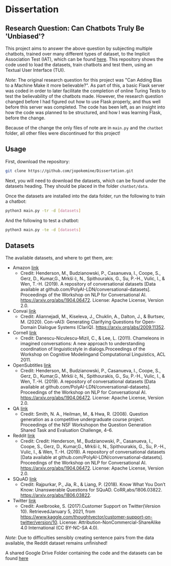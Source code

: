 # Dissertation

## Research Question: Can Chatbots Truly Be 'Unbiased'?

This project aims to answer the above question by subjecting multiple chatbots, trained over many different types of dataset, to the Implicit Association Test (IAT), which can be found [here](https://implicit.harvard.edu/implicit/). This repository shows the code used to load the datasets, train chatbots and test them, using an Textual User Interface (TUI).

_Note_: The original research question for this project was "Can Adding Bias to a Machine Make it more believable?". As part of this, a basic Flask server was coded in order to later facilitate the completion of online Turing Tests to test the believability of the chatbots made. However, the research question changed before I had figured out how to use Flask properly, and thus well before this server was completed. The code has been left, as an insight into how the code was planned to be structured, and how I was learning Flask, before the change.

Because of the change the only files of note are in `main.py` and the `chatbot` folder, all other files were discontinued for this project!

## Usage

First, download the repository:

```bash
git clone https://github.com/jopokemine/Dissertation.git
```

Next, you will need to download the datasets, which can be found under the datasets heading. They should be placed in the folder `chatbot/data`.

Once the datasets are installed into the data folder, run the following to train a chatbot:

```bash
python3 main.py -tr -d [datasets]
```

And the following to test a chatbot:

```bash
python3 main.py -te -d [datasets]
```

## Datasets

The available datasets, and where to get them, are:

- Amazon [link](https://github.com/PolyAI-LDN/conversational-datasets)
  - Credit: Henderson, M., Budzianowski, P., Casanueva, I., Coope, S., Gerz, D., Kumar,G., Mrkši ́c, N., Spithourakis, G., Su, P.-H., Vulic, I., & Wen, T.-H. (2019). A repository of conversational datasets [Data available at github.com/PolyAI-LDN/conversational-datasets]. Proceedings of the Workshop on NLP for Conversational AI. <https://arxiv.org/abs/1904.06472>. License: Apache License, Version 2.0.
- Convai [link](http://convai.io/2018/data/)
  - Credit: Aliannejadi, M., Kiseleva, J., Chuklin, A., Dalton, J., & Burtsev, M. (2020). Con-vAI3: Generating Clarifying Questions for Open-Domain Dialogue Systems (ClariQ). <https://arxiv.org/abs/2009.11352>.
- Cornell [link](https://www.cs.cornell.edu/~cristian/Cornell_Movie-Dialogs_Corpus.html)
  - Credit: Danescu-Niculescu-Mizil, C., & Lee, L. (2011). Chameleons in imagined conversations: A new approach to understanding coordination of linguisticstyle in dialogs.Proceedings of the Workshop on Cognitive Modelingand Computational Linguistics, ACL 2011.
- OpenSubtitles [link](https://github.com/PolyAI-LDN/conversational-datasets)
  - Credit: Henderson, M., Budzianowski, P., Casanueva, I., Coope, S., Gerz, D., Kumar,G., Mrkši ́c, N., Spithourakis, G., Su, P.-H., Vulic, I., & Wen, T.-H. (2019). A repository of conversational datasets [Data available at github.com/PolyAI-LDN/conversational-datasets]. Proceedings of the Workshop on NLP for Conversational AI. <https://arxiv.org/abs/1904.06472>. License: Apache License, Version 2.0.
- QA [link](http://www.cs.cmu.edu/~ark/QA-data/)
  - Credit: Smith, N. A., Heilman, M., & Hwa, R. (2008). Question generation as a competitive undergraduate course project. Proceedings of the NSF Workshopon the Question Generation Shared Task and Evaluation Challenge, 4–6.
- Reddit [link](https://github.com/PolyAI-LDN/conversational-datasets)
  - Credit: Credit: Henderson, M., Budzianowski, P., Casanueva, I., Coope, S., Gerz, D., Kumar,G., Mrkši ́c, N., Spithourakis, G., Su, P.-H., Vulic, I., & Wen, T.-H. (2019). A repository of conversational datasets [Data available at github.com/PolyAI-LDN/conversational-datasets]. Proceedings of the Workshop on NLP for Conversational AI. <https://arxiv.org/abs/1904.06472>. License: Apache License, Version 2.0.
- SQuAD [link](https://rajpurkar.github.io/SQuAD-explorer/)
  - Credit: Rajpurkar, P., Jia, R., & Liang, P. (2018). Know What You Don’t Know: Unanswerable Questions for SQuAD. CoRR,abs/1806.03822. <https://arxiv.org/abs/1806.03822>.
- Twitter [link](https://www.kaggle.com/thoughtvector/customer-support-on-twitter/version/10)
  - Credit: Axelbrooke, S. (2017).Customer Support on Twitter(Version 10). RetrievedJanuary 5, 2021, from <https://www.kaggle.com/thoughtvector/customer-support-on-twitter/version/10>. License: Attribution-NonCommercial-ShareAlike 4.0 International (CC BY-NC-SA 4.0).

_Note_: Due to difficulties sensibly creating sentence pairs from the data available, the Reddit dataset remains unfinished!

A shared Google Drive Folder containing the code and the datasets can be found [here](https://drive.google.com/drive/folders/1nOfxTrZ6EhZnA72mW_hqlr9aQSYgu8H1?usp=sharing)

